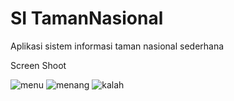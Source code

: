 # SI TamanNasional

Aplikasi sistem informasi taman nasional sederhana

Screen Shoot

![menu](https://user-images.githubusercontent.com/53558289/94772849-bd66f480-03e4-11eb-9788-810ac972534a.PNG)
![menang](https://user-images.githubusercontent.com/53558289/94773050-31a19800-03e5-11eb-894a-7f58f821f751.PNG)
![kalah](https://user-images.githubusercontent.com/53558289/94773076-3fefb400-03e5-11eb-9796-ab502e8cbcc1.PNG)
